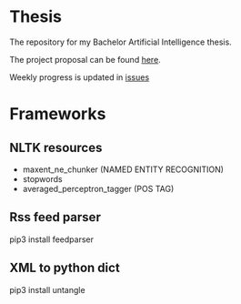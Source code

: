 # Thesis
The repository for my Bachelor Artificial Intelligence thesis.

The project proposal can be found [here](../../wiki/project-proposal).

Weekly progress is updated in [issues](../../issues)

# Frameworks

## NLTK resources
- maxent_ne_chunker (NAMED ENTITY RECOGNITION)
- stopwords
- averaged_perceptron_tagger (POS TAG)

## Rss feed parser
pip3 install feedparser

## XML to python dict
pip3 install untangle

